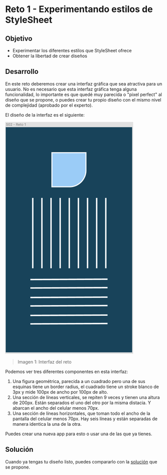 # Reto 1 - Experimentando estilos de StyleSheet

## Objetivo

- Experimentar los diferentes estilos que StyleSheet ofrece
- Obtener la libertad de crear diseños

## Desarrollo

En este reto deberemos crear una interfaz gráfica que sea atractiva para un usuario. No es necesario que esta interfaz gráfica tenga alguna funcionalidad, lo importante es que quedé muy parecida o "pixel perfect" al diseño que se propone, o puedes crear tu propio diseño con el mismo nivel de complejidad (aprobado por el experto).

El diseño de la interfaz es el siguiente:

![Diseño](./assets/Interfaz.png)

> Imagen 1: Interfaz del reto

Podemos ver tres diferentes componentes en esta interfaz:

1. Una figura geométrica, parecida a un cuadrado pero una de sus esquinas tiene un border radius, el cuadrado tiene un stroke blanco de 3px y mide 100px de ancho por 100px de alto.
2. Una sección de líneas verticales, se repiten 9 veces y tienen una altura de 200px. Están separados el uno del otro por la misma distacia. Y abarcan el ancho del celular menos 70px.
3. Una sección de líneas horizontales, que toman todo el ancho de la pantalla del celular menos 70px. Hay seis líneas y están separadas de manera identica la una de la otra.

Puedes crear una nueva app para esto o usar una de las que ya tienes.

## Solución

Cuando ya tengas tu diseño listo, puedes compararlo con la [solución](./Solucion.md) que se propone.
